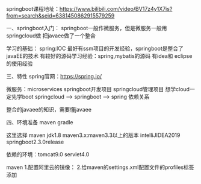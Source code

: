 springboot课程地址：https://www.bilibili.com/video/BV17z4y1X7is?from=search&seid=6381450862915579259

一、springboot入门：
springboot一般作微服务，但是微服务一般用springcloud做
把javaee做了一个整合

学习的基础：
spring:IOC
最好有ssm项目的开发经验，springboot是整合了javaEE的技术
有较好的源码学习经验：spring,mybatis的源码
有idea和 eclipse的使用经验

三、特性
spring官网：https://spring.io/

微服务：microservices
springboot开发项目
springcloud管理项目
想学cloud一定先学boot
springcloud --> springboot --> spring
依赖关系

整合的javaee的知识，需要懂javaee

四、环境准备
maven gradle

这里选择 maven
jdk1.8
maven3.x:maven3.3以上的版本
intelliJIDEA2019
springboot2.3.0release

依赖的环境：tomcat9.0
servlet4.0

maven
1.配置阿里云的镜像：
2.给maven的settings.xml配置文件的profiles标签添加


